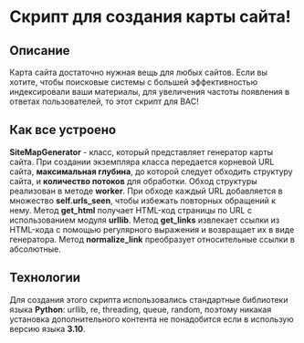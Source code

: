 # Скрипт для создания карты сайта!

## Описание
Карта сайта достаточно нужная вещь для любых сайтов. Если вы хотите, чтобы поисковые системы с большей эффективностью индексировали ваши материалы, для увеличения частоты появления в ответах пользователей, то этот скрипт для ВАС!
## Как все устроено
**SiteMapGenerator** - класс, который представляет генератор карты сайта. При создании экземпляра класса передается корневой URL сайта, **максимальная глубина**, до которой следует обходить структуру сайта, и **количество потоков** для обработки.
Обход структуры реализован в методе **worker**. При обходе каждый URL добавляется в множество **self.urls_seen**, чтобы избежать повторных обращений к нему.
Метод **get_html** получает HTML-код страницы по URL с использованием модуля **urllib**.
Метод **get_links** извлекает ссылки из HTML-кода с помощью регулярного выражения и возвращает их в виде генератора. Метод **normalize_link** преобразует относительные ссылки в абсолютные.
## Технологии
Для создания этого скрипта использовались стандартные библиотеки языка **Python**: urllib, re, threading, queue, random, поэтому никакая установка дополнительного контента не понадобится если в использую версию языка **3.10**.
